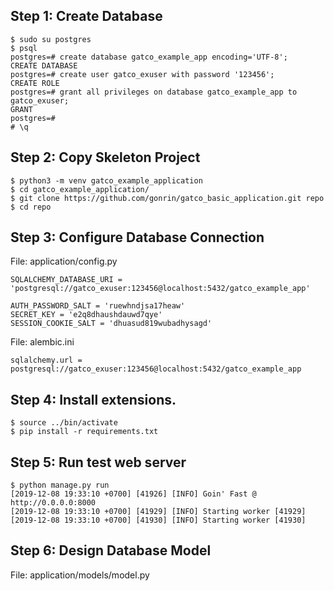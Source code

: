 ## Step 1: Create Database

```
$ sudo su postgres
$ psql
postgres=# create database gatco_example_app encoding='UTF-8';
CREATE DATABASE
postgres=# create user gatco_exuser with password '123456';
CREATE ROLE
postgres=# grant all privileges on database gatco_example_app to gatco_exuser;
GRANT
postgres=# 
# \q

```

## Step 2: Copy Skeleton Project

```
$ python3 -m venv gatco_example_application
$ cd gatco_example_application/
$ git clone https://github.com/gonrin/gatco_basic_application.git repo
$ cd repo
```

## Step 3: Configure Database Connection

File: application/config.py

```
SQLALCHEMY_DATABASE_URI = 'postgresql://gatco_exuser:123456@localhost:5432/gatco_example_app'

AUTH_PASSWORD_SALT = 'ruewhndjsa17heaw'
SECRET_KEY = 'e2q8dhaushdauwd7qye'
SESSION_COOKIE_SALT = 'dhuasud819wubadhysagd'

```

File: alembic.ini

```
sqlalchemy.url = postgresql://gatco_exuser:123456@localhost:5432/gatco_example_app

```

## Step 4: Install extensions.

```
$ source ../bin/activate
$ pip install -r requirements.txt
```

## Step 5: Run test web server

```
$ python manage.py run
[2019-12-08 19:33:10 +0700] [41926] [INFO] Goin' Fast @ http://0.0.0.0:8000
[2019-12-08 19:33:10 +0700] [41929] [INFO] Starting worker [41929]
[2019-12-08 19:33:10 +0700] [41930] [INFO] Starting worker [41930]
```

## Step 6: Design Database Model

File: application/models/model.py
```

```